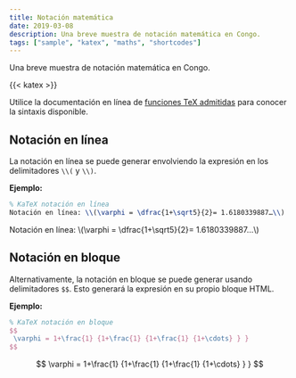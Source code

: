 ```yaml
---
title: Notación matemática
date: 2019-03-08
description: Una breve muestra de notación matemática en Congo.
tags: ["sample", "katex", "maths", "shortcodes"]
---
```


Una breve muestra de notación matemática en Congo.

<!--more-->

{{< katex >}}

Utilice la documentación en línea de [funciones TeX admitidas](https://katex.org/docs/supported.html) para conocer la sintaxis disponible.

## Notación en línea

La notación en línea se puede generar envolviendo la expresión en los delimitadores `\\(` y `\\)`.

**Ejemplo:**

```tex
% KaTeX notación en línea
Notación en línea: \\(\varphi = \dfrac{1+\sqrt5}{2}= 1.6180339887…\\)
```

Notación en línea: \\(\varphi = \dfrac{1+\sqrt5}{2}= 1.6180339887…\\)

## Notación en bloque

Alternativamente, la notación en bloque se puede generar usando delimitadores `$$`. Esto generará la expresión en su propio bloque HTML.

**Ejemplo:**

```tex
% KaTeX notación en bloque
$$
 \varphi = 1+\frac{1} {1+\frac{1} {1+\frac{1} {1+\cdots} } }
$$
```

$$
 \varphi = 1+\frac{1} {1+\frac{1} {1+\frac{1} {1+\cdots} } }
$$

